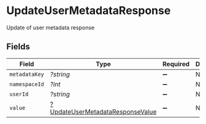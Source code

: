 # UpdateUserMetadataResponse

Update of user metadata response


## Fields

| Field                                                                                      | Type                                                                                       | Required                                                                                   | Description                                                                                |
| ------------------------------------------------------------------------------------------ | ------------------------------------------------------------------------------------------ | ------------------------------------------------------------------------------------------ | ------------------------------------------------------------------------------------------ |
| `metadataKey`                                                                              | *?string*                                                                                  | :heavy_minus_sign:                                                                         | N/A                                                                                        |
| `namespaceId`                                                                              | *?int*                                                                                     | :heavy_minus_sign:                                                                         | N/A                                                                                        |
| `userId`                                                                                   | *?string*                                                                                  | :heavy_minus_sign:                                                                         | N/A                                                                                        |
| `value`                                                                                    | [?UpdateUserMetadataResponseValue](../../models/shared/UpdateUserMetadataResponseValue.md) | :heavy_minus_sign:                                                                         | N/A                                                                                        |